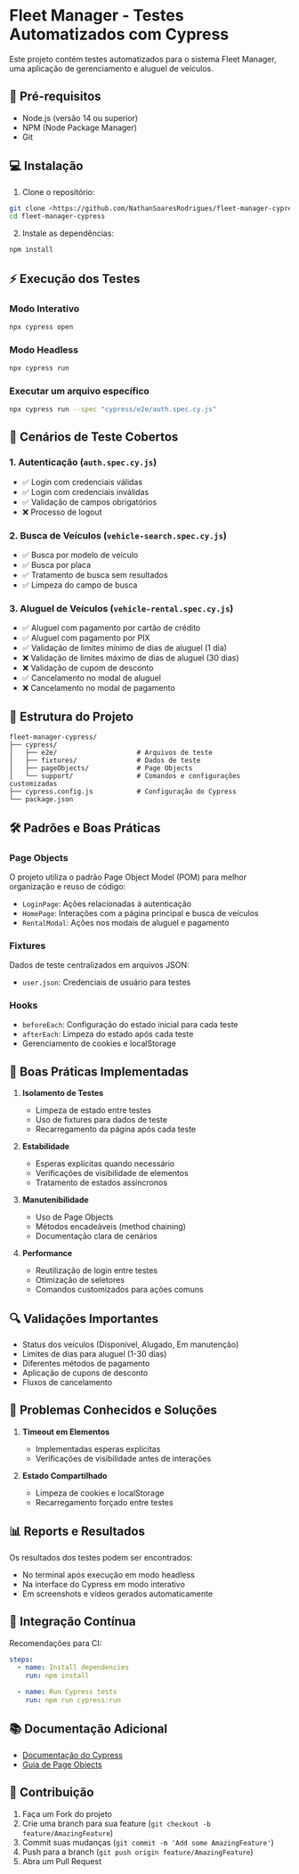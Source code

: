 # Fleet Manager - Testes Automatizados com Cypress

Este projeto contém testes automatizados para o sistema Fleet Manager, uma aplicação de gerenciamento e aluguel de veículos.

## 🚀 Pré-requisitos

- Node.js (versão 14 ou superior)
- NPM (Node Package Manager)
- Git

## 💻 Instalação

1. Clone o repositório:
```bash
git clone <https://github.com/NathanSoaresRodrigues/fleet-manager-cypress.git>
cd fleet-manager-cypress
```

2. Instale as dependências:
```bash
npm install
```

## ⚡ Execução dos Testes

### Modo Interativo
```bash
npx cypress open
```

### Modo Headless
```bash
npx cypress run
```

### Executar um arquivo específico
```bash
npx cypress run --spec "cypress/e2e/auth.spec.cy.js"
```

## 🧪 Cenários de Teste Cobertos

### 1. Autenticação (`auth.spec.cy.js`)
- ✅ Login com credenciais válidas
- ✅ Login com credenciais inválidas
- ✅ Validação de campos obrigatórios
- ❌ Processo de logout

### 2. Busca de Veículos (`vehicle-search.spec.cy.js`)
- ✅ Busca por modelo de veículo
- ✅ Busca por placa
- ✅ Tratamento de busca sem resultados
- ✅ Limpeza do campo de busca

### 3. Aluguel de Veículos (`vehicle-rental.spec.cy.js`)
- ✅ Aluguel com pagamento por cartão de crédito
- ✅ Aluguel com pagamento por PIX
- ✅ Validação de limites mínimo de dias de aluguel (1 dia)
- ❌ Validação de limites máximo de dias de aluguel (30 dias)
- ❌ Validação de cupom de desconto
- ✅ Cancelamento no modal de aluguel
- ❌ Cancelamento no modal de pagamento

## 📂 Estrutura do Projeto

```
fleet-manager-cypress/
├── cypress/
│   ├── e2e/                    # Arquivos de teste
│   ├── fixtures/               # Dados de teste
│   ├── pageObjects/            # Page Objects
│   └── support/                # Comandos e configurações customizadas
├── cypress.config.js           # Configuração do Cypress
└── package.json               
```

## 🛠️ Padrões e Boas Práticas

### Page Objects
O projeto utiliza o padrão Page Object Model (POM) para melhor organização e reuso de código:
- `LoginPage`: Ações relacionadas à autenticação
- `HomePage`: Interações com a página principal e busca de veículos
- `RentalModal`: Ações nos modais de aluguel e pagamento

### Fixtures
Dados de teste centralizados em arquivos JSON:
- `user.json`: Credenciais de usuário para testes

### Hooks
- `beforeEach`: Configuração do estado inicial para cada teste
- `afterEach`: Limpeza do estado após cada teste
- Gerenciamento de cookies e localStorage

## 📝 Boas Práticas Implementadas

1. **Isolamento de Testes**
   - Limpeza de estado entre testes
   - Uso de fixtures para dados de teste
   - Recarregamento da página após cada teste

2. **Estabilidade**
   - Esperas explícitas quando necessário
   - Verificações de visibilidade de elementos
   - Tratamento de estados assíncronos

3. **Manutenibilidade**
   - Uso de Page Objects
   - Métodos encadeáveis (method chaining)
   - Documentação clara de cenários

4. **Performance**
   - Reutilização de login entre testes
   - Otimização de seletores
   - Comandos customizados para ações comuns

## 🔍 Validações Importantes

- Status dos veículos (Disponível, Alugado, Em manutenção)
- Limites de dias para aluguel (1-30 dias)
- Diferentes métodos de pagamento
- Aplicação de cupons de desconto
- Fluxos de cancelamento

## 🐛 Problemas Conhecidos e Soluções

1. **Timeout em Elementos**
   - Implementadas esperas explícitas
   - Verificações de visibilidade antes de interações

2. **Estado Compartilhado**
   - Limpeza de cookies e localStorage
   - Recarregamento forçado entre testes

## 📊 Reports e Resultados

Os resultados dos testes podem ser encontrados:
- No terminal após execução em modo headless
- Na interface do Cypress em modo interativo
- Em screenshots e vídeos gerados automaticamente

## 🔄 Integração Contínua

Recomendações para CI:
```yaml
steps:
  - name: Install dependencies
    run: npm install

  - name: Run Cypress tests
    run: npm run cypress:run
```

## 📚 Documentação Adicional

- [Documentação do Cypress](https://docs.cypress.io)
- [Guia de Page Objects](https://www.cypress.io/blog/2019/01/03/stop-using-page-objects-and-start-using-app-actions/)

## 👥 Contribuição

1. Faça um Fork do projeto
2. Crie uma branch para sua feature (`git checkout -b feature/AmazingFeature`)
3. Commit suas mudanças (`git commit -m 'Add some AmazingFeature'`)
4. Push para a branch (`git push origin feature/AmazingFeature`)
5. Abra um Pull Request